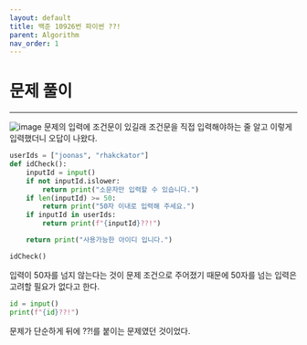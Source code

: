 ```yaml
---
layout: default
title: 백준 10926번 파이썬 ??!
parent: Algorithm
nav_order: 1
---
```



# 문제 풀이

---
![image](https://github.com/cjddn/cjddn.github.io/assets/137849066/f913f9fa-dec2-4ab3-b4ec-46c5579e5b98)
문제의 입력에 조건문이 있길래 조건문을 직접 입력해야하는 줄 알고 이렇게 입력했더니 오답이 나왔다.
```python
userIds = ["joonas", "rhakckator"]
def idCheck():
    inputId = input()
    if not inputId.islower:
        return print("소문자만 입력할 수 있습니다.")
    if len(inputId) >= 50:
        return print("50자 이내로 입력해 주세요.")
    if inputId in userIds:
        return print(f"{inputId}??!")

    return print("사용가능한 아이디 입니다.")

idCheck()
``` 
입력이 50자를 넘지 않는다는 것이 문제 조건으로 주어졌기 때문에 50자를 넘는 입력은 고려할 필요가 없다고 한다.

```python
id = input()
print(f"{id}??!")
``` 
문제가 단순하게 뒤에 ??!를 붙이는 문제였던 것이었다.